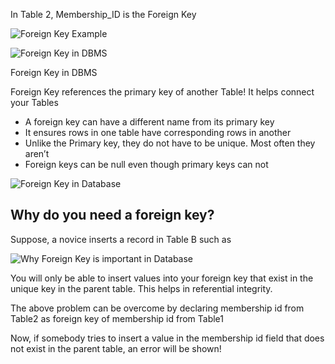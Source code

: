 In Table 2, Membership_ID is the Foreign Key

![Foreign Key Example](https://www.guru99.com/images/foreign_key_table.png)

![Foreign Key in DBMS](https://www.guru99.com/images/ForeignKey.png)

Foreign Key in DBMS

Foreign Key references the primary key of another Table! It helps connect your Tables

-   A foreign key can have a different name from its primary key
-   It ensures rows in one table have corresponding rows in another
-   Unlike the Primary key, they do not have to be unique. Most often they aren’t
-   Foreign keys can be null even though primary keys can not

![Foreign Key in Database](https://www.guru99.com/images/ForeignKeyRelationWithPrimary.png)

## Why do you need a foreign key?

Suppose, a novice inserts a record in Table B such as

![Why Foreign Key is important in Database](https://www.guru99.com/images/WhyDataBaseIsImportant.png)

You will only be able to insert values into your foreign key that exist in the unique key in the parent table. This helps in referential integrity.

The above problem can be overcome by declaring membership id from Table2 as foreign key of membership id from Table1

Now, if somebody tries to insert a value in the membership id field that does not exist in the parent table, an error will be shown!